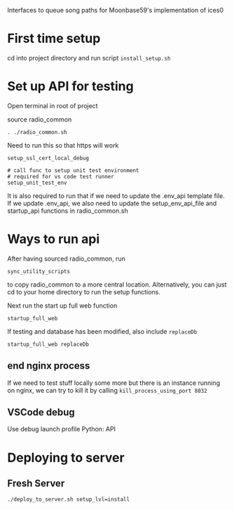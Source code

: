 Interfaces to queue song paths for Moonbase59's implementation of ices0

# First time setup

cd into project directory and run script `install_setup.sh`

# Set up API for testing

Open terminal in root of project

source radio_common
```
. ./radio_common.sh
```

Need to run this so that https will work
```
setup_ssl_cert_local_debug
```

```
# call func to setup unit test environment
# required for vs code test runner
setup_unit_test_env
```

It is also required to run that if we need to update the .env_api template file.
If we update .env_api, we also need to update the setup_env_api_file and
startup_api functions in radio_common.sh

# Ways to run api

After having sourced radio_common, run
```
sync_utility_scripts
```
to copy radio_common to a more central location. Alternatively, you can just cd
to your home directory to run the setup functions.

Next run the start up full web function
```
startup_full_web
```

If testing and database has been modified, also include `replaceDb`
```
startup_full_web replaceDb
```

## end nginx process
If we need to test stuff locally some more but there is an instance running on
nginx, we can try to kill it by calling `kill_process_using_port 8032`

## VSCode debug
Use debug launch profile Python: API

# Deploying to server

## Fresh Server
```
./deploy_to_server.sh setup_lvl=install
```